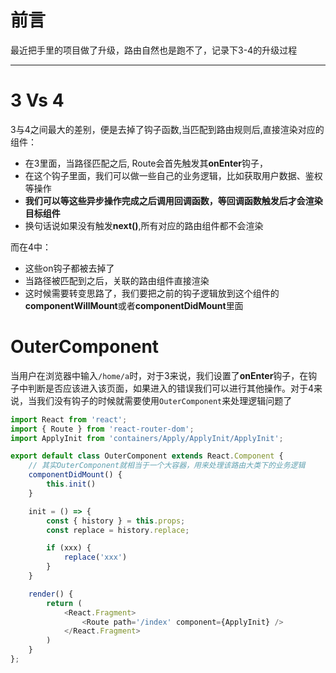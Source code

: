 # 前言
最近把手里的项目做了升级，路由自然也是跑不了，记录下3-4的升级过程

---
# 3 Vs 4
3与4之间最大的差别，便是去掉了钩子函数,当匹配到路由规则后,直接渲染对应的组件：
+ 在3里面，当路径匹配之后, Route会首先触发其**onEnter**钩子，
+ 在这个钩子里面，我们可以做一些自己的业务逻辑，比如获取用户数据、鉴权等操作
+ **我们可以等这些异步操作完成之后调用回调函数，等回调函数触发后才会渲染目标组件**
+ 换句话说如果没有触发**next()**,所有对应的路由组件都不会渲染

而在4中：
+ 这些on钩子都被去掉了
+ 当路径被匹配到之后，关联的路由组件直接渲染
+ 这时候需要转变思路了，我们要把之前的钩子逻辑放到这个组件的 **componentWillMount**或者**componentDidMount**里面

# OuterComponent
当用户在浏览器中输入`/home/a`时，对于3来说，我们设置了**onEnter**钩子，在钩子中判断是否应该进入该页面，如果进入的错误我们可以进行其他操作。对于4来说，当我们没有钩子的时候就需要使用`OuterComponent`来处理逻辑问题了
```js
import React from 'react';
import { Route } from 'react-router-dom';
import ApplyInit from 'containers/Apply/ApplyInit/ApplyInit';

export default class OuterComponent extends React.Component {
    // 其实OuterComponent就相当于一个大容器，用来处理该路由大类下的业务逻辑
    componentDidMount() {
        this.init()
    }

    init = () => {
        const { history } = this.props;
        const replace = history.replace;

        if (xxx) {
            replace('xxx')
        }
    }

    render() {
        return (
            <React.Fragment>
                <Route path='/index' component={ApplyInit} />
            </React.Fragment>
        )
    }
};
```
